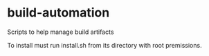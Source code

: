 # build-automation
Scripts to help manage build artifacts

To install must run install.sh from its directory with root premissions.

